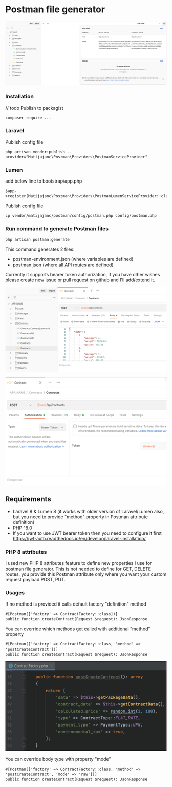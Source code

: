 # Postman file generator

<p><img src="https://github.com/matijajanc/postman/blob/master/images/postman.png"></p>

### Installation

// todo Publish to packagist
```
composer require ...
```

### Laravel

Publish config file
```
php artisan vendor:publish --provider="Matijajanc\Postman\Providers\PostmanServiceProvider"
```

### Lumen

add below line to bootstrap/app.php
```
$app->register(Matijajanc\Postman\Providers\PostmanLumenServiceProvider::class);
```

Publish config file
```
cp vendor/matijajanc/postman/config/postman.php config/postman.php
```

### Run command to generate Postman files
```
php artisan postman:generate
```

This command generates 2 files:
- postman-environment.json (where variables are defined)
- postman.json (where all API routes are defined)

Currently it supports bearer token authorization, if you have other wishes please create new issue or pull request on github and I'll add/extend it.

<p><img src="https://github.com/matijajanc/postman/blob/master/images/postman_api.png"></p>

<p><img src="https://github.com/matijajanc/postman/blob/master/images/postman_authorization.png"></p>

## Requirements
- Laravel 8 & Lumen 8 (it works with older version of Laravel/Lumen also, but you need to provide "method" property in Postman attribute definition)
- PHP ^8.0
- If you want to use JWT bearer token then you need to configure it first https://jwt-auth.readthedocs.io/en/develop/laravel-installation/

### PHP 8 attributes
I used new PHP 8 attributes feature to define new properties I use for postman file generator.
This is not needed to define for GET, DELETE routes, you provide this Postman attribute only where you want your custom request payload POST, PUT.

### Usages

If no method is provided it calls default factory "definition" method

```
#[Postman(['factory' => ContractFactory::class])]
public function createContract(Request $request): JsonResponse
```

You can override which methods get called with additional "method" property

```
#[Postman(['factory' => ContractFactory::class, 'method' => 'postCreateContract'])]
public function createContract(Request $request): JsonResponse
```

<p><img src="https://github.com/matijajanc/postman/blob/master/images/factory.png"></p>

You can override body type with property "mode"

```
#[Postman(['factory' => ContractFactory::class, 'method' => 'postCreateContract', 'mode' => 'raw'])]
public function createContract(Request $request): JsonResponse
```
